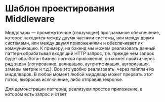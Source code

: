 # Шаблон проектирования Middleware

Миддлвары — промежуточное (связующее) программное обеспечение, которое находится между двумя частями системы, или между двумя системами, или между двумя приложениями и обеспечивает их коммуникацию. К примеру, на бэкенд мы можем реализовать данный паттерн обрабатывая входящий HTTP запрос, т.е. прежде чем запрос будет обработан бизнес логикой приложения, он может пройти через ряд задач (логирование, валидацию, аутентификация, авторизация, замеры метрик и т.д.). Все это удобно реализовать, через пайплан из миддлваров. В любой момент любой миддлвар может прервать этот поток, выбросив исключение, либо отправив response.

Для демонстрации паттерна, реализуем простое приложение, в котором есть запрос и ответ